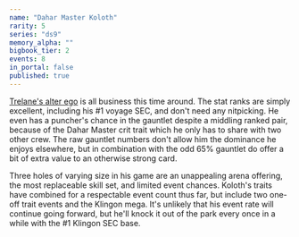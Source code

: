 ```yaml
---
name: "Dahar Master Koloth"
rarity: 5
series: "ds9"
memory_alpha: ""
bigbook_tier: 2
events: 8
in_portal: false
published: true
---
```


[Trelane's alter ego](https://www.youtube.com/watch?v=RXV5ciE8ucE&t=64) is all business this time around. The stat ranks are simply excellent, including his #1 voyage SEC, and don't need any nitpicking. He even has a puncher's chance in the gauntlet despite a middling ranked pair, because of the Dahar Master crit trait which he only has to share with two other crew. The raw gauntlet numbers don't allow him the dominance he enjoys elsewhere, but in combination with the odd 65% gauntlet do offer a bit of extra value to an otherwise strong card.

Three holes of varying size in his game are an unappealing arena offering, the most replaceable skill set, and limited event chances. Koloth's traits have combined for a respectable event count thus far, but include two one-off trait events and the Klingon mega. It's unlikely that his event rate will continue going forward, but he'll knock it out of the park every once in a while with the #1 Klingon SEC base.